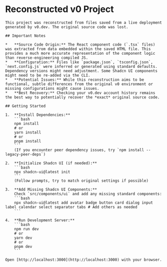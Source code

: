   # Reconstructed v0 Project

    This project was reconstructed from files saved from a live deployment generated by v0.dev. The original source code was lost.

    ## Important Notes

    *   **Source Code Origin:** The React component code (`.tsx` files) was extracted from data embedded within the saved HTML file. This provides a much more accurate representation of the component logic than reverse-engineering compiled JS.
    *   **Configuration:** Files like `package.json`, `tsconfig.json`, `next.config.js` were inferred or generated using standard defaults. Dependency versions might need adjustment. Some Shadcn UI components might need to be re-added via the CLI.
    *   **Potential Issues:** While this reconstruction aims to be functional, subtle differences from the original v0 environment or missing configurations might cause issues.
    *   **Best Recovery:** Checking your v0.dev account history remains the best way to potentially recover the *exact* original source code.

    ## Getting Started

    1.  **Install Dependencies:**
        ```bash
        npm install
        # or
        yarn install
        # or
        pnpm install
        ```
        (If you encounter peer dependency issues, try `npm install --legacy-peer-deps`)

    2.  **Initialize Shadcn UI (if needed):**
        ```bash
        npx shadcn-ui@latest init
        ```
        (Follow prompts, try to match original settings if possible)

    3.  **Add Missing Shadcn UI Components:**
        Check `src/components/ui` and add any missing standard components:
        ```bash
        npx shadcn-ui@latest add avatar badge button card dialog input label calendar select separator tabs # Add others as needed
        ```

    4.  **Run Development Server:**
        ```bash
        npm run dev
        # or
        yarn dev
        # or
        pnpm dev
        ```

    Open [http://localhost:3000](http://localhost:3000) with your browser.